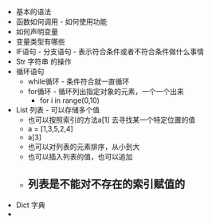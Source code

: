 - 基本的语法
- 函数如何调用 - 如何使用功能
- 如何声明变量
- 变量类型有哪些
- IF语句 - 分支语句 - 表示符合条件或者不符合条件做什么事情
- Str 字符串 的操作
- 循环语句
	- while循环 - 条件符合就一直循环
	- for循环 - 循环列出指定对象的元素，一个一个出来
		- for i in range(0,10)
- List 列表 - 可以存储多个值
	- 也可以按照索引的方法a[1] 去寻找某一个特定位置的值
	- a = [1,3,5,2,4]
	- a[3]
	- 也可以对列表的元素排序，从小到大
	- 也可以插入列表的值，也可以追加
	- 列表是不能对不存在的索引赋值的
		- 
- Dict 字典
- 